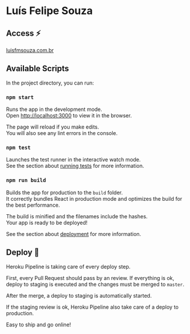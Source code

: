 # Luís Felipe Souza

## Access :zap:

[luisfmsouza.com.br](https://www.luisfmsouza.com.br)

## Available Scripts

In the project directory, you can run:

### `npm start`

Runs the app in the development mode.<br>
Open [http://localhost:3000](http://localhost:3000) to view it in the browser.

The page will reload if you make edits.<br>
You will also see any lint errors in the console.

### `npm test`

Launches the test runner in the interactive watch mode.<br>
See the section about [running tests](https://facebook.github.io/create-react-app/docs/running-tests) for more information.

### `npm run build`

Builds the app for production to the `build` folder.<br>
It correctly bundles React in production mode and optimizes the build for the best performance.

The build is minified and the filenames include the hashes.<br>
Your app is ready to be deployed!

See the section about [deployment](https://facebook.github.io/create-react-app/docs/deployment) for more information.

## Deploy :rocket:

Heroku Pipeline is taking care of every deploy step.

First, every Pull Request should pass by an review. If everything is ok, deploy to staging is executed and the changes must be merged to `master`.

After the merge, a deploy to staging is automatically started.

If the staging review is ok, Heroku Pipeline also take care of a deploy to production.

Easy to ship and go online!
